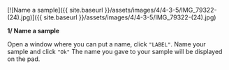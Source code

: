---
---

[![Name a sample]({{ site.baseurl }}/assets/images/4/4-3-5/IMG_79322-(24).jpg)]({{
site.baseurl }}/assets/images/4/4-3-5/IMG_79322-(24).jpg)

**1/ Name a sample**

Open a window where you can put a name, click `"LABEL"`.
Name your sample and click `"Ok"`
The name you gave to your sample will be displayed on the pad.
